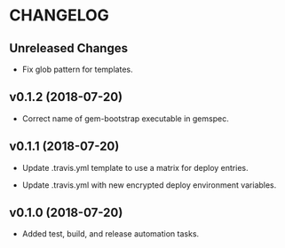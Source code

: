 # CHANGELOG

Unreleased Changes
------------------

* Fix glob pattern for templates.

v0.1.2 (2018-07-20)
--------------------

* Correct name of gem-bootstrap executable in gemspec.

v0.1.1 (2018-07-20)
--------------------

* Update .travis.yml template to use a matrix for deploy entries.

* Update .travis.yml with new encrypted deploy environment variables.

v0.1.0 (2018-07-20)
--------------------

* Added test, build, and release automation tasks.
